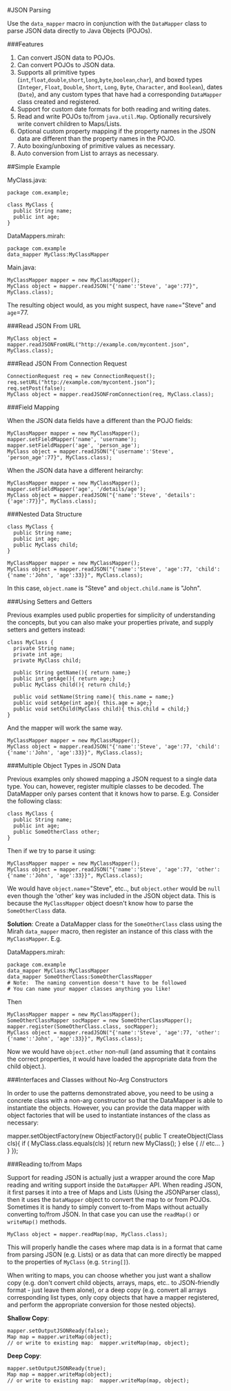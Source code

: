 #JSON Parsing

Use the `data_mapper` macro in conjunction with the `DataMapper` class to parse JSON data directly to Java Objects (POJOs).

###Features

1. Can convert JSON data to POJOs.
2. Can convert POJOs to JSON data.
3. Supports all primitive types (`int`,`float`,`double`,`short`,`long`,`byte`,`boolean`,`char`), and boxed types (`Integer`, `Float`, `Double`, `Short`, `Long`, `Byte`, `Character`, and `Boolean`), dates (`Date`), and any custom types that have had a corresponding `DataMapper` class created and registered.
4. Support for custom date formats for both reading and writing dates.
5. Read and write POJOs to/from `java.util.Map`.  Optionally recursively write convert children to Maps/Lists.
6. Optional custom property mapping if the property names in the JSON data are different than the property names in the POJO.
7. Auto boxing/unboxing of primitive values as necessary.
8. Auto conversion from List to arrays as necessary.

##Simple Example

MyClass.java:
~~~
package com.example;

class MyClass {
  public String name;
  public int age;
}
~~~

DataMappers.mirah:
~~~
package com.example
data_mapper MyClass:MyClassMapper
~~~

Main.java:
~~~
MyClassMapper mapper = new MyClassMapper();
MyClass object = mapper.readJSON("{'name':'Steve', 'age':77}", MyClass.class);
~~~

The resulting object would, as you might suspect, have `name`="Steve" and `age`=77.

###Read JSON From URL

~~~
MyClass object = mapper.readJSONFromURL("http://example.com/mycontent.json", MyClass.class);
~~~

###Read JSON From Connection Request

~~~
ConnectionRequest req = new ConnectionRequest();
req.setURL("http://example.com/mycontent.json");
req.setPost(false);
MyClass object = mapper.readJSONFromConnection(req, MyClass.class);
~~~

###Field Mapping

When the JSON data fields have a different than the POJO fields:

~~~
MyClassMapper mapper = new MyClassMapper();
mapper.setFieldMapper('name', 'username');
mapper.setFieldMapper('age', 'person_age');
MyClass object = mapper.readJSON("{'username':'Steve', 'person_age':77}", MyClass.class);
~~~

When the JSON data have a different heirarchy:

~~~
MyClassMapper mapper = new MyClassMapper();
mapper.setFieldMapper('age', '/details/age');
MyClass object = mapper.readJSON("{'name':'Steve', 'details': {'age':77}}", MyClass.class);
~~~

###Nested Data Structure

~~~
class MyClass {
  public String name;
  public int age;
  public MyClass child;
}
~~~

~~~
MyClassMapper mapper = new MyClassMapper();
MyClass object = mapper.readJSON("{'name':'Steve', 'age':77, 'child': {'name':'John', 'age':33}}", MyClass.class);
~~~

In this case, `object.name` is "Steve" and `object.child.name` is "John".

###Using Setters and Getters

Previous examples used public properties for simplicity of understanding the concepts, but you can also make your properties private, and supply setters and getters instead:

~~~
class MyClass {
  private String name;
  private int age;
  private MyClass child;
  
  public String getName(){ return name;}
  public int getAge(){ return age;}
  public MyClass child(){ return child;}
  
  public void setName(String name){ this.name = name;}
  public void setAge(int age){ this.age = age;}
  public void setChild(MyClass child){ this.child = child;}
}
~~~

And the mapper will work the same way.

~~~
MyClassMapper mapper = new MyClassMapper();
MyClass object = mapper.readJSON("{'name':'Steve', 'age':77, 'child': {'name':'John', 'age':33}}", MyClass.class);
~~~


###Multiple Object Types in JSON Data

Previous examples only showed mapping a JSON request to a single data type.  You can, however, register multiple classes to be decoded.  The DataMapper only parses content that it knows how to parse.  E.g. Consider the following class:

~~~
class MyClass {
  public String name;
  public int age;
  public SomeOtherClass other;
}
~~~

Then if we try to parse it using:

~~~
MyClassMapper mapper = new MyClassMapper();
MyClass object = mapper.readJSON("{'name':'Steve', 'age':77, 'other': {'name':'John', 'age':33}}", MyClass.class);
~~~

We would have `object.name`="Steve", etc.., but `object.other` would be `null` even though the 'other' key was included in the JSON object data.  This is because the `MyClassMapper` object doesn't know how to parse the `SomeOtherClass` data.

**Solution**:  Create a DataMapper class for the `SomeOtherClass` class using the Mirah `data_mapper` macro, then register an instance of this class with the `MyClassMapper`.  E.g.

DataMappers.mirah:
~~~
package com.example
data_mapper MyClass:MyClassMapper
data_mapper SomeOtherClass:SomeOtherClassMapper  
# Note:  The naming convention doesn't have to be followed
# You can name your mapper classes anything you like!
~~~

Then

~~~
MyClassMapper mapper = new MyClassMapper();
SomeOtherClassMapper socMapper = new SomeOtherClassMapper();
mapper.register(SomeOtherClass.class, socMapper);
MyClass object = mapper.readJSON("{'name':'Steve', 'age':77, 'other': {'name':'John', 'age':33}}", MyClass.class);
~~~

Now we would have `object.other` non-null (and assuming that it contains the correct properties, it would have loaded the appropriate data from the child object.).

###Interfaces and Classes without No-Arg Constructors

In order to use the patterns demonstrated above, you need to be using a concrete class with a non-arg constructor so that the DataMapper is able to instantiate the objects.  However, you can provide the data mapper with object factories that will be used to instantiate instances of the class as necessary:

mapper.setObjectFactory(new ObjectFactory(){
  public <T> T createObject(Class<T> cls){
      if ( MyClass.class.equals(cls) ){
          return new MyClass();
      } else {
          // etc...
      }
  }
});


###Reading to/from Maps

Support for reading JSON is actually just a wrapper around the core Map reading and writing support inside the `DataMapper` API.  When reading JSON, it first parses it into a tree of Maps and Lists (Using the JSONParser class), then it uses the `DataMapper` object to convert the map to or from POJOs.  Sometimes it is handy to simply convert to-from Maps without actually converting to/from JSON.  In that case you can use the `readMap()` or `writeMap()` methods.

~~~
MyClass object = mapper.readMap(map, MyClass.class);
~~~

This will properly handle the cases where map data is in a format that came from parsing JSON (e.g. Lists) or as data that can more directly be mapped to the properties of `MyClass` (e.g. `String[]`).

When writing to maps, you can choose whether you just want a shallow copy (e.g. don't convert child objects, arrays, maps, etc.. to JSON-friendly format - just leave them alone), or a deep copy (e.g. convert all arrays corresponding list types, only copy objects that have a mapper registered, and perform the appropriate conversion for those nested objects).  

**Shallow Copy**:

~~~
mapper.setOutputJSONReady(false);
Map map = mapper.writeMap(object);
// or write to existing map:  mapper.writeMap(map, object);
~~~

**Deep Copy**:

~~~
mapper.setOutputJSONReady(true);
Map map = mapper.writeMap(object);
// or write to existing map:  mapper.writeMap(map, object);
~~~

